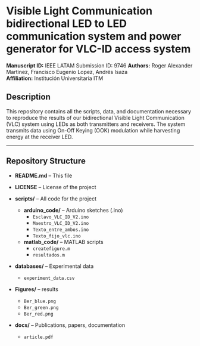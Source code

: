 # Visible Light Communication bidirectional LED to LED communication system and power generator for VLC-ID access system

**Manuscript ID:** IEEE LATAM Submission ID: 9746
**Authors:** Roger Alexander Martinez, Francisco Eugenio Lopez, Andrés Isaza  
**Affiliation:** Institución Universitaria ITM  

## Description
This repository contains all the scripts, data, and documentation necessary to reproduce the results of our bidirectional Visible Light Communication (VLC) system using LEDs 
as both transmitters and receivers. The system transmits data using On-Off Keying (OOK) modulation while harvesting energy at the receiver LED.

---

## Repository Structure

- **README.md** – This file  
- **LICENSE** – License of the project  
- **scripts/** – All code for the project  
  - **arduino_code/** – Arduino sketches (.ino)  
    - `Esclavo_VLC_ID_V2.ino`  
    - `Maestro_VLC_ID_V2.ino`  
    - `Texto_entre_ambos.ino`
    - `Texto_fijo_vlc.ino`    
  - **matlab_code/** – MATLAB scripts  
    - `createfigure.m`
    - `resultados.m` 
- **databases/** – Experimental data  
  - `experiment_data.csv`  
- **Figures/** – results 
  - `Ber_blue.png`
  - `Ber_green.png`
  - `Ber_red.png`      
   
- **docs/** – Publications, papers, documentation  
  - `article.pdf`
